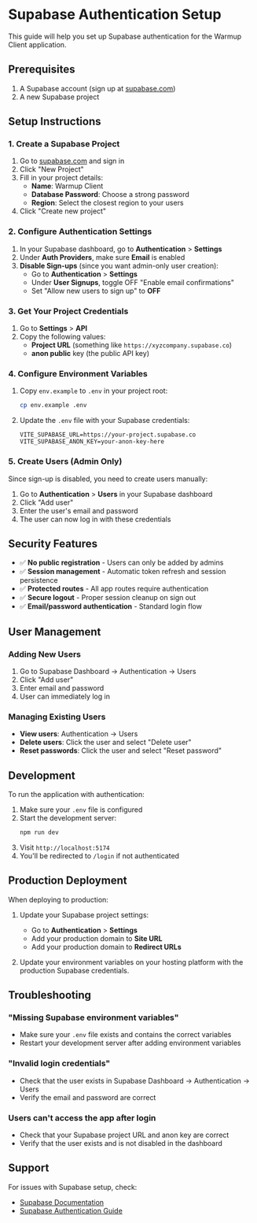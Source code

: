 # Supabase Authentication Setup

This guide will help you set up Supabase authentication for the Warmup Client application.

## Prerequisites

1. A Supabase account (sign up at [supabase.com](https://supabase.com))
2. A new Supabase project

## Setup Instructions

### 1. Create a Supabase Project

1. Go to [supabase.com](https://supabase.com) and sign in
2. Click "New Project"
3. Fill in your project details:
   - **Name**: Warmup Client
   - **Database Password**: Choose a strong password
   - **Region**: Select the closest region to your users
4. Click "Create new project"

### 2. Configure Authentication Settings

1. In your Supabase dashboard, go to **Authentication** > **Settings**
2. Under **Auth Providers**, make sure **Email** is enabled
3. **Disable Sign-ups** (since you want admin-only user creation):
   - Go to **Authentication** > **Settings**
   - Under **User Signups**, toggle OFF "Enable email confirmations"
   - Set "Allow new users to sign up" to **OFF**

### 3. Get Your Project Credentials

1. Go to **Settings** > **API**
2. Copy the following values:
   - **Project URL** (something like `https://xyzcompany.supabase.co`)
   - **anon public** key (the public API key)

### 4. Configure Environment Variables

1. Copy `env.example` to `.env` in your project root:
   ```bash
   cp env.example .env
   ```

2. Update the `.env` file with your Supabase credentials:
   ```env
   VITE_SUPABASE_URL=https://your-project.supabase.co
   VITE_SUPABASE_ANON_KEY=your-anon-key-here
   ```

### 5. Create Users (Admin Only)

Since sign-up is disabled, you need to create users manually:

1. Go to **Authentication** > **Users** in your Supabase dashboard
2. Click "Add user"
3. Enter the user's email and password
4. The user can now log in with these credentials

## Security Features

- ✅ **No public registration** - Users can only be added by admins
- ✅ **Session management** - Automatic token refresh and session persistence
- ✅ **Protected routes** - All app routes require authentication
- ✅ **Secure logout** - Proper session cleanup on sign out
- ✅ **Email/password authentication** - Standard login flow

## User Management

### Adding New Users
1. Go to Supabase Dashboard → Authentication → Users
2. Click "Add user"
3. Enter email and password
4. User can immediately log in

### Managing Existing Users
- **View users**: Authentication → Users
- **Delete users**: Click the user and select "Delete user"
- **Reset passwords**: Click the user and select "Reset password"

## Development

To run the application with authentication:

1. Make sure your `.env` file is configured
2. Start the development server:
   ```bash
   npm run dev
   ```
3. Visit `http://localhost:5174`
4. You'll be redirected to `/login` if not authenticated

## Production Deployment

When deploying to production:

1. Update your Supabase project settings:
   - Go to **Authentication** > **Settings**
   - Add your production domain to **Site URL**
   - Add your production domain to **Redirect URLs**

2. Update your environment variables on your hosting platform with the production Supabase credentials.

## Troubleshooting

### "Missing Supabase environment variables"
- Make sure your `.env` file exists and contains the correct variables
- Restart your development server after adding environment variables

### "Invalid login credentials"
- Check that the user exists in Supabase Dashboard → Authentication → Users
- Verify the email and password are correct

### Users can't access the app after login
- Check that your Supabase project URL and anon key are correct
- Verify that the user exists and is not disabled in the dashboard

## Support

For issues with Supabase setup, check:
- [Supabase Documentation](https://supabase.com/docs)
- [Supabase Authentication Guide](https://supabase.com/docs/guides/auth)

